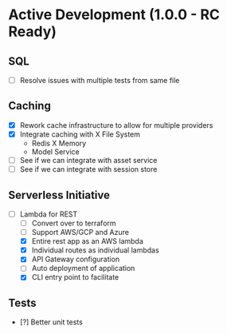 Active Development (1.0.0 - RC Ready)
=====================================

SQL
-----------------------
- [ ] Resolve issues with multiple tests from same file

Caching
-----------------------
- [X] Rework cache infrastructure to allow for multiple providers
- [X] Integrate caching with
    X File System
    * Redis
    X Memory
    * Model Service
- [ ] See if we can integrate with asset service
- [ ] See if we can integrate with session store

Serverless Initiative
--------------------------
- [ ] Lambda for REST
  - [ ] Convert over to terraform
  - [ ] Support AWS/GCP and Azure
  - [x] Entire rest app as an AWS lambda
  - [x] Individual routes as individual lambdas
  - [x] API Gateway configuration
  - [ ] Auto deployment of application
  - [x] CLI entry point to facilitate

Tests
--------------
- [?] Better unit tests
